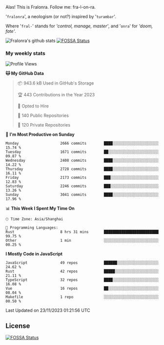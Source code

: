 Alas! This is Fralonra. Follow me: fra-l-on-ra.

'`fralonra`', a neologism (or not?) inspired by '`turambar`'.

Where '`fral-`' stands for *'control, manage, master'*, and '`onra`' for *'doom, fate'*.

![Fralonra's github stats](https://github-readme-stats.vercel.app/api?username=fralonra)
[![FOSSA Status](https://app.fossa.com/api/projects/git%2Bgithub.com%2Ffralonra%2Ffralonra.svg?type=shield)](https://app.fossa.com/projects/git%2Bgithub.com%2Ffralonra%2Ffralonra?ref=badge_shield)

### My weekly stats

<!--START_SECTION:waka-->
![Profile Views](http://img.shields.io/badge/Profile%20Views-0-blue)

**🐱 My GitHub Data** 

> 📦 943.6 kB Used in GitHub's Storage 
 > 
> 🏆 443 Contributions in the Year 2023
 > 
> 💼 Opted to Hire
 > 
> 📜 140 Public Repositories 
 > 
> 🔑 120 Private Repositories 
 > 
📅 **I'm Most Productive on Sunday** 

```text
Monday                   2666 commits        ████░░░░░░░░░░░░░░░░░░░░░   15.74 % 
Tuesday                  1671 commits        ██░░░░░░░░░░░░░░░░░░░░░░░   09.87 % 
Wednesday                2408 commits        ████░░░░░░░░░░░░░░░░░░░░░   14.22 % 
Thursday                 2728 commits        ████░░░░░░░░░░░░░░░░░░░░░   16.11 % 
Friday                   2173 commits        ███░░░░░░░░░░░░░░░░░░░░░░   12.83 % 
Saturday                 2246 commits        ███░░░░░░░░░░░░░░░░░░░░░░   13.26 % 
Sunday                   3041 commits        ████░░░░░░░░░░░░░░░░░░░░░   17.96 % 
```


📊 **This Week I Spent My Time On** 

```text
🕑︎ Time Zone: Asia/Shanghai

💬 Programming Languages: 
Rust                     8 hrs 31 mins       █████████████████████████   99.75 % 
Other                    1 min               ░░░░░░░░░░░░░░░░░░░░░░░░░   00.25 % 
```

**I Mostly Code in JavaScript** 

```text
JavaScript               49 repos            ██████░░░░░░░░░░░░░░░░░░░   24.62 % 
Rust                     42 repos            █████░░░░░░░░░░░░░░░░░░░░   21.11 % 
TypeScript               32 repos            ████░░░░░░░░░░░░░░░░░░░░░   16.08 % 
Vue                      16 repos            ██░░░░░░░░░░░░░░░░░░░░░░░   08.04 % 
Makefile                 1 repo              ░░░░░░░░░░░░░░░░░░░░░░░░░   00.50 % 
```




 Last Updated on 23/11/2023 01:21:56 UTC
<!--END_SECTION:waka-->

## License
[![FOSSA Status](https://app.fossa.com/api/projects/git%2Bgithub.com%2Ffralonra%2Ffralonra.svg?type=large)](https://app.fossa.com/projects/git%2Bgithub.com%2Ffralonra%2Ffralonra?ref=badge_large)